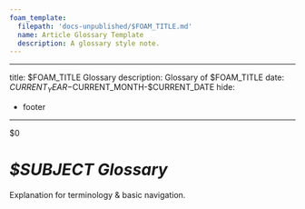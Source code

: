 ```yaml
---
foam_template:
  filepath: 'docs-unpublished/$FOAM_TITLE.md'
  name: Article Glossary Template
  description: A glossary style note.
---
```

---
title: $FOAM_TITLE Glossary
description: Glossary of $FOAM_TITLE
date: $CURRENT_YEAR-$CURRENT_MONTH-$CURRENT_DATE
hide:
  - footer
---
$0
<!-- <style>
    .md-footer__link--prev {
        display: none
    }
    .md-footer__link--next {
        display: none
    }
</style> -->

# *$SUBJECT Glossary*

Explanation for terminology & basic navigation.

<!----------------------------------------------------------------------------->

<!-- ## Foo -->

<!-- **What** is this thing & what does it do? -->

<!-- OPTIONAL: **NOTE:** Previously called ___                 -->

<!-- OPTIONAL: **NOTE:** Commonly called ___                   -->

<!-- OPTIONAL: **NOTE:** Deprecated since Ver X, use [Thing]() -->

<!-- OPTIONAL: Picture / Diagram of what it does.              -->

<!-- OPTIONAL: **Why:** would you use this thing?              -->

<!-- OPTIONAL: **Why:** does it have the name?                 -->

<!-- OPTIONAL: **When:** would you use this thing?             -->

<!-- OPTIONAL: **Where:** to access it via CLI, API, GUI?      -->

<!-- OPTIONAL: Link to related information:

| *Topic & Link*                       | *Why*                                 |
| ------------------------------------ | ------------------------------------- |
| [[PARENT]]                           | Subject Parent                        |
| [[ARTICLE]]                          | Article                               |
| [Community Reference]()              | StackOverflow Detailing Concept       |
| [Documentation]()                    | Official Documentation                |
| [CLI Reference]()                    | CLI Reference                         |
| [API Reference]()                    | API Reference                         | -->

<!----------------------------------------------------------------------------->

